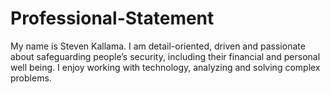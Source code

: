 # Professional-Statement

My name is Steven Kallama. I am detail-oriented, driven and passionate about safeguarding people’s
security, including their financial and personal well being. I enjoy working with technology, analyzing and solving complex problems.
